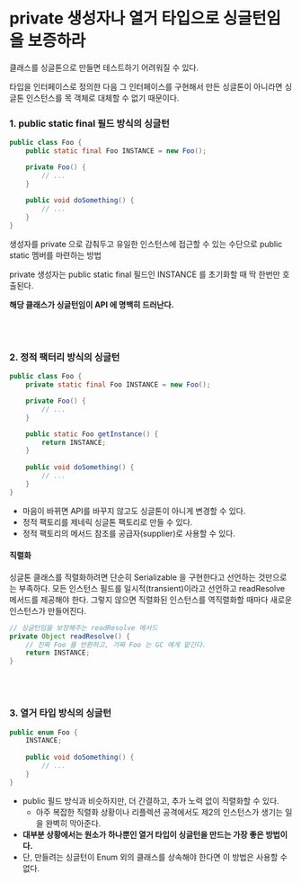 # private 생성자나 열거 타입으로 싱글턴임을 보증하라

클래스를 싱글톤으로 만들면 테스트하기 어려워질 수 있다.

타입을 인터페이스로 정의한 다음 그 인터페이스를 구현해서 만든 싱글톤이 아니라면 싱글톤 인스턴스를 목 객체로 대체할 수 없기 때문이다.


### 1. public static final 필드 방식의 싱글턴

```Java
public class Foo {
    public static final Foo INSTANCE = new Foo();

    private Foo() {
        // ...
    }
    
    public void doSomething() {
        // ...
    }
}
```

생성자를 private 으로 감춰두고 유일한 인스턴스에 접근할 수 있는 수단으로 public static 멤버를 마련하는 방법

private 생성자는 public static final 필드인 INSTANCE 를 초기화할 때 딱 한번만 호출된다.

**해당 클래스가 싱글턴임이 API 에 명백히 드러난다.**

<br><br>

### 2. 정적 팩터리 방식의 싱글턴

```Java
public class Foo {
    private static final Foo INSTANCE = new Foo();

    private Foo() {
        // ...
    }

    public static Foo getInstance() {
        return INSTANCE;
    }
    
    public void doSomething() {
        // ...
    }
}
```

- 마음이 바뀌면 API를 바꾸지 않고도 싱글톤이 아니게 변경할 수 있다.
- 정적 팩토리를 제네릭 싱글톤 팩토리로 만들 수 있다.
- 정적 팩토리의 메서드 참조를 공급자(supplier)로 사용할 수 있다.

#### 직렬화
 
싱글톤 클래스를 직렬화하려면 단순히 Serializable 을 구현한다고 선언하는 것만으로는 부족하다.
모든 인스턴스 필드를 일시적(transient)이라고 선언하고 readResolve 메서드를 제공해야 한다.
그렇지 않으면 직렬화된 인스턴스를 역직렬화할 때마다 새로운 인스턴스가 만들어진다.

```Java
// 싱글턴임을 보장해주는 readResolve 메서드
private Object readResolve() {
    // 진짜 Foo 를 반환하고, 가짜 Foo 는 GC 에게 맡긴다.
    return INSTANCE;
}
```

<br><br>

### 3. 열거 타입 방식의 싱글턴

```Java
public enum Foo {
    INSTANCE;
    
    public void doSomething() {
        // ...
    }
}
```

- public 필드 방식과 비슷하지만, 더 간결하고, 추가 노력 없이 직렬화할 수 있다.
  - 아주 복잡한 직렬화 상황이나 리플렉션 공격에서도 제2의 인스턴스가 생기는 일을 완벽히 막아준다.
- **대부분 상황에서는 원소가 하나뿐인 열거 타입이 싱글턴을 만드는 가장 좋은 방법이다.**
- 단, 만들려는 싱글턴이 Enum 외의 클래스를 상속해야 한다면 이 방법은 사용할 수 없다.


